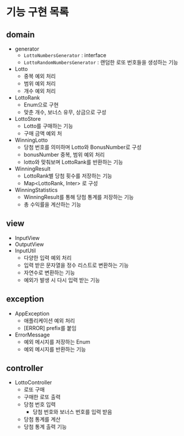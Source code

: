 # 기능 구현 목록

## domain
- generator
  - `LottoNumbersGenerator` : interface
  - `LottoRandomNumbersGenerator` : 랜덤한 로또 번호들을 생성하는 기능
- Lotto
  - 중복 예외 처리
  - 범위 예외 처리
  - 개수 예외 처리
- LottoRank
  - Enum으로 구현
  - 맞춘 개수, 보너스 유무, 상금으로 구성
- LottoStore
  - Lotto를 구매하는 기능
  - 구매 금액 예외 처
- WinningLotto
  - 당첨 번호를 의미하며 Lotto와 BonusNumber로 구성
  - bonusNumber 중복, 범위 예외 처리
  - lotto와 맞춰보며 LottoRank를 반환하는 기능
- WinningResult
  - LottoRank별 당첨 횟수를 저장하는 기능
  - Map<LottoRank, Inter> 로 구성
- WinningStatistics
  - WinningResult를 통해 당첨 통계를 저장하는 기능
  - 총 수익률을 계산하는 기능

## view
- InputView
- OutputView
- InputUtil
  - 다양한 입력 예외 처리
  - 입력 받은 문자열을 정수 리스트로 변환하는 기능
  - 자연수로 변환하는 기능
  - 예외가 발생 시 다시 입력 받는 기능

## exception
- AppException
  - 애플리케이션 예외 처리
  - [ERROR] prefix를 붙임
- ErrorMessage
  - 예외 메시지를 저장하는 Enum
  - 예외 메시지를 반환하는 기능

## controller
- LottoController
  - 로또 구매
  - 구매한 로또 출력
  - 당첨 번호 입력
    - 당첨 번호와 보너스 번호를 입력 받음 
  - 당첨 통계를 계산
  - 당첨 통계 출력 기능
